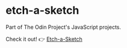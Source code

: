 # etch-a-sketch
Part of The Odin Project's JavaScript projects.

Check it out!
:point_right: [Etch-a-Sketch](https://kolechr.github.io/etch-a-sketch/)
